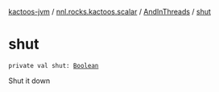 [kactoos-jvm](../../index.md) / [nnl.rocks.kactoos.scalar](../index.md) / [AndInThreads](index.md) / [shut](./shut.md)

# shut

`private val shut: `[`Boolean`](https://kotlinlang.org/api/latest/jvm/stdlib/kotlin/-boolean/index.html)

Shut it down

